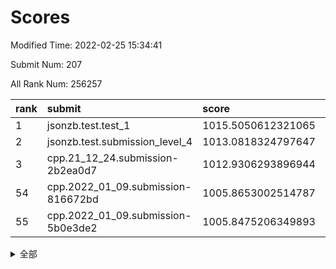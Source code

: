 # Scores

Modified Time: 2022-02-25 15:34:41

Submit Num: 207

All Rank Num: 256257

| rank |               submit               |       score        |       sigma        | pk_num |
| :--- | :--------------------------------- | :----------------- | :----------------- | :----- |
| 1    | jsonzb.test.test_1                 | 1015.5050612321065 | 0.8918003918461319 | 4951   |
| 2    | jsonzb.test.submission_level_4     | 1013.0818324797647 | 0.7989543698017908 | 4949   |
| 3    | cpp.21_12_24.submission-2b2ea0d7   | 1012.9306293896944 | 0.818497436483854  | 4957   |
| 54   | cpp.2022_01_09.submission-816672bd | 1005.8653002514787 | 0.7194030193487745 | 4955   |
| 55   | cpp.2022_01_09.submission-5b0e3de2 | 1005.8475206349893 | 0.7142865653849559 | 4952   |


<details>
<summary>全部</summary>

| rank |                 submit                 |       score        |       sigma        | pk_num |
| :--- | :------------------------------------- | :----------------- | :----------------- | :----- |
| 1    | jsonzb.test.test_1                     | 1015.5050612321065 | 0.8918003918461319 | 4951   |
| 2    | jsonzb.test.submission_level_4         | 1013.0818324797647 | 0.7989543698017908 | 4949   |
| 3    | cpp.21_12_24.submission-2b2ea0d7       | 1012.9306293896944 | 0.818497436483854  | 4957   |
| 4    | gobigger.level_3.submission_level_3_24 | 1011.8852405874769 | 0.7816380693130365 | 4954   |
| 5    | gobigger.level_3.submission_level_3_38 | 1011.5613189673478 | 0.7724457367406303 | 4953   |
| 6    | gobigger.level_3.submission_level_3_31 | 1011.2747779128476 | 0.7767805927916552 | 4946   |
| 7    | gobigger.level_3.submission_level_3_8  | 1011.0430936310062 | 0.7582205985375169 | 4953   |
| 8    | gobigger.level_3.submission_level_3_32 | 1011.0199759855068 | 0.7716630603314213 | 4951   |
| 9    | gobigger.level_3.submission_level_3_9  | 1010.8707183184074 | 0.7514399334132679 | 4955   |
| 10   | gobigger.level_3.submission_level_3_10 | 1010.8063391818905 | 0.7515897599612555 | 4950   |
| 11   | gobigger.level_3.submission_level_3_35 | 1010.5990026001504 | 0.7545610391472028 | 4954   |
| 12   | gobigger.level_3.submission_level_3_4  | 1010.58722430484   | 0.76965161420843   | 4952   |
| 13   | gobigger.level_3.submission_level_3_27 | 1010.5610355345907 | 0.7409614239329042 | 4952   |
| 14   | gobigger.level_3.submission_level_3_47 | 1010.5544855859063 | 0.7748124614338798 | 4948   |
| 15   | gobigger.level_3.submission_level_3_0  | 1010.5413565084945 | 0.7611536669519687 | 4952   |
| 16   | gobigger.level_3.submission_level_3_20 | 1010.5172390528754 | 0.7612040274162981 | 4950   |
| 17   | gobigger.level_3.submission_level_3_13 | 1010.4923003488564 | 0.7430023650896996 | 4953   |
| 18   | gobigger.level_3.submission_level_3_33 | 1010.4492282409867 | 0.7596555366254524 | 4955   |
| 19   | gobigger.level_3.submission_level_3_39 | 1010.4439192761859 | 0.7897262581599962 | 4949   |
| 20   | gobigger.level_3.submission_level_3_6  | 1010.4298537688118 | 0.7501887040890434 | 4951   |
| 21   | gobigger.level_3.submission_level_3_44 | 1010.3249784488628 | 0.7576584175803184 | 4954   |
| 22   | gobigger.level_3.submission_level_3_41 | 1010.233954506067  | 0.7494377643224093 | 4952   |
| 23   | gobigger.level_3.submission_level_3_28 | 1010.1478265657892 | 0.7550416499759302 | 4954   |
| 24   | gobigger.level_3.submission_level_3_1  | 1010.1057897296159 | 0.7564527803673847 | 4953   |
| 25   | gobigger.level_3.submission_level_3_49 | 1010.0965563440329 | 0.7667427966983246 | 4955   |
| 26   | gobigger.level_3.submission_level_3_5  | 1010.0486765955538 | 0.7543013305745288 | 4945   |
| 27   | gobigger.level_3.submission_level_3_11 | 1010.046944388913  | 0.7508807085527537 | 4952   |
| 28   | gobigger.level_3.submission_level_3_12 | 1010.0209435782305 | 0.7489140128416184 | 4951   |
| 29   | gobigger.level_3.submission_level_3_37 | 1010.0128108549802 | 0.7587390789494405 | 4952   |
| 30   | gobigger.level_3.submission_level_3_17 | 1010.0097762015649 | 0.7562124880436489 | 4957   |
| 31   | gobigger.level_3.submission_level_3_45 | 1010.0032962499009 | 0.7667570149047822 | 4952   |
| 32   | gobigger.level_3.submission_level_3_48 | 1009.9165180224614 | 0.7577291581248659 | 4948   |
| 33   | gobigger.level_3.submission_level_3_22 | 1009.9118091927454 | 0.7432178487524311 | 4956   |
| 34   | gobigger.level_3.submission_level_3_25 | 1009.9001351526166 | 0.7490862292770966 | 4951   |
| 35   | gobigger.level_3.submission_level_3_30 | 1009.7192636059871 | 0.7454380188342264 | 4953   |
| 36   | gobigger.level_3.submission_level_3_23 | 1009.7084865305736 | 0.7344630817700932 | 4952   |
| 37   | gobigger.level_3.submission_level_3_2  | 1009.6746422015588 | 0.7375919102246032 | 4950   |
| 38   | gobigger.level_3.submission_level_3_16 | 1009.5825871415581 | 0.7616431099907032 | 4947   |
| 39   | gobigger.level_3.submission_level_3_43 | 1009.4258998169217 | 0.7576083421929548 | 4952   |
| 40   | gobigger.level_3.submission_level_3_14 | 1009.3556939290596 | 0.7607420215944818 | 4954   |
| 41   | gobigger.level_3.submission_level_3_7  | 1009.2994990863307 | 0.7615455210020522 | 4957   |
| 42   | gobigger.level_3.submission_level_3_3  | 1009.2829287081117 | 0.7628891146417144 | 4952   |
| 43   | gobigger.level_3.submission_level_3_29 | 1009.1386267059049 | 0.7455012888898844 | 4951   |
| 44   | gobigger.level_3.submission_level_3_18 | 1009.1048416517092 | 0.7426018814925662 | 4952   |
| 45   | gobigger.level_3.submission_level_3_19 | 1009.0852677891196 | 0.7498395968923309 | 4950   |
| 46   | gobigger.level_3.submission_level_3_15 | 1009.0040412868179 | 0.7441070752283675 | 4957   |
| 47   | gobigger.level_3.submission_level_3_26 | 1008.9945395089494 | 0.7382251663462253 | 4956   |
| 48   | gobigger.level_3.submission_level_3_36 | 1008.9071943448185 | 0.73797868729104   | 4950   |
| 49   | gobigger.level_3.submission_level_3_46 | 1008.8647512022047 | 0.7519653741084852 | 4951   |
| 50   | gobigger.level_3.submission_level_3_21 | 1008.7391297725809 | 0.7420051246995707 | 4952   |
| 51   | gobigger.level_3.submission_level_3_34 | 1008.6324839823541 | 0.7510392785291962 | 4951   |
| 52   | gobigger.level_3.submission_level_3_40 | 1008.5504403976962 | 0.74639132645476   | 4959   |
| 53   | gobigger.level_3.submission_level_3_42 | 1007.5539857697769 | 0.7354171355668259 | 4950   |
| 54   | cpp.2022_01_09.submission-816672bd     | 1005.8653002514787 | 0.7194030193487745 | 4955   |
| 55   | cpp.2022_01_09.submission-5b0e3de2     | 1005.8475206349893 | 0.7142865653849559 | 4952   |
| 56   | gobigger.level_1.submission_level_1_1  | 1005.582730235238  | 0.7382864298959786 | 4956   |
| 57   | gobigger.level_1.submission_level_1_37 | 1005.2413582878453 | 0.7362512504132346 | 4955   |
| 58   | gobigger.level_1.submission_level_1_27 | 1004.7591112133234 | 0.7161562545917365 | 4956   |
| 59   | gobigger.level_1.submission_level_1_47 | 1004.7067703109736 | 0.7164586376943048 | 4949   |
| 60   | gobigger.level_1.submission_level_1_31 | 1004.5317583515221 | 0.7167776928731989 | 4952   |
| 61   | gobigger.level_1.submission_level_1_4  | 1004.221139465384  | 0.7239213372712567 | 4952   |
| 62   | gobigger.level_1.submission_level_1_23 | 1004.2079948566973 | 0.7267721332895911 | 4952   |
| 63   | gobigger.level_1.submission_level_1_32 | 1004.1998743201153 | 0.7257948687541789 | 4954   |
| 64   | gobigger.level_1.submission_level_1_5  | 1004.1832665953565 | 0.7217852262325309 | 4952   |
| 65   | gobigger.level_1.submission_level_1_24 | 1004.1173630221755 | 0.7181580030650295 | 4952   |
| 66   | gobigger.level_1.submission_level_1_13 | 1004.0406651285496 | 0.703667430456851  | 4953   |
| 67   | gobigger.level_1.submission_level_1_10 | 1004.0190761800134 | 0.7222903941989866 | 4954   |
| 68   | gobigger.level_1.submission_level_1_17 | 1004.0152798748501 | 0.7324862548505418 | 4945   |
| 69   | gobigger.level_1.submission_level_1_35 | 1003.9973749530388 | 0.7234180480320342 | 4952   |
| 70   | gobigger.level_1.submission_level_1_46 | 1003.9895458931303 | 0.7223985624256688 | 4952   |
| 71   | gobigger.level_1.submission_level_1_22 | 1003.9451839424331 | 0.7169244021591042 | 4955   |
| 72   | gobigger.level_1.submission_level_1_45 | 1003.8202660626325 | 0.7196436700783323 | 4954   |
| 73   | gobigger.level_1.submission_level_1_40 | 1003.6251385740682 | 0.7298848970077139 | 4954   |
| 74   | gobigger.level_1.submission_level_1_36 | 1003.416865486846  | 0.7231213049150004 | 4953   |
| 75   | gobigger.level_1.submission_level_1_33 | 1003.3979245147083 | 0.7086172725370969 | 4950   |
| 76   | gobigger.level_1.submission_level_1_6  | 1003.3971463265921 | 0.7269120576035887 | 4955   |
| 77   | gobigger.level_1.submission_level_1_16 | 1003.3893866139931 | 0.7147353213499075 | 4954   |
| 78   | gobigger.level_1.submission_level_1_25 | 1003.3566407372017 | 0.706177947592435  | 4953   |
| 79   | gobigger.level_1.submission_level_1_28 | 1003.3534999997593 | 0.7175049573680103 | 4951   |
| 80   | gobigger.level_1.submission_level_1_12 | 1003.3314585611043 | 0.7101046507381081 | 4955   |
| 81   | gobigger.level_1.submission_level_1_38 | 1003.2452174760992 | 0.7150737293852014 | 4947   |
| 82   | gobigger.level_1.submission_level_1_44 | 1003.2256092510605 | 0.7128859551567083 | 4952   |
| 83   | gobigger.level_1.submission_level_1_0  | 1003.1681873451272 | 0.7090589883114953 | 4952   |
| 84   | gobigger.level_1.submission_level_1_49 | 1003.1545758593971 | 0.7140955629025539 | 4955   |
| 85   | gobigger.level_1.submission_level_1_14 | 1003.1308458602198 | 0.7276916729719302 | 4950   |
| 86   | gobigger.level_1.submission_level_1_43 | 1003.1001925577377 | 0.7131221409782855 | 4957   |
| 87   | gobigger.level_1.submission_level_1_19 | 1003.0683420423389 | 0.7214120372285636 | 4950   |
| 88   | gobigger.level_1.submission_level_1_48 | 1002.9357803363544 | 0.7268348421943683 | 4946   |
| 89   | gobigger.level_1.submission_level_1_7  | 1002.7651905366648 | 0.7190931142215602 | 4949   |
| 90   | gobigger.level_1.submission_level_1_11 | 1002.7140639953464 | 0.726091452065701  | 4951   |
| 91   | gobigger.level_1.submission_level_1_34 | 1002.7093463135494 | 0.7210221375348617 | 4951   |
| 92   | gobigger.level_1.submission_level_1_39 | 1002.6925121767287 | 0.7205825269859266 | 4947   |
| 93   | gobigger.level_1.submission_level_1_42 | 1002.6489412326698 | 0.7230600444147721 | 4955   |
| 94   | gobigger.level_1.submission_level_1_20 | 1002.5976270628149 | 0.7224681991912703 | 4950   |
| 95   | gobigger.level_1.submission_level_1_8  | 1002.581744145033  | 0.722738855427205  | 4949   |
| 96   | gobigger.level_1.submission_level_1_9  | 1002.5559689738657 | 0.7135410473475807 | 4950   |
| 97   | gobigger.level_1.submission_level_1_2  | 1002.3958887828942 | 0.7121178304526062 | 4954   |
| 98   | gobigger.level_1.submission_level_1_15 | 1002.3590023851417 | 0.7143258088806563 | 4950   |
| 99   | gobigger.level_1.submission_level_1_30 | 1002.3058632507418 | 0.7183305707108466 | 4953   |
| 100  | gobigger.level_1.submission_level_1_3  | 1002.2752309077732 | 0.7218448552780538 | 4947   |
| 101  | gobigger.level_1.submission_level_1_21 | 1002.2564478628859 | 0.7244524746075145 | 4948   |
| 102  | gobigger.level_1.submission_level_1_29 | 1002.2275583430609 | 0.7193670220064398 | 4952   |
| 103  | gobigger.level_1.submission_level_1_18 | 1002.2123832526341 | 0.7108296936885548 | 4951   |
| 104  | gobigger.level_1.submission_level_1_26 | 1002.1062155956122 | 0.7132250910273729 | 4954   |
| 105  | gobigger.level_1.submission_level_1_41 | 1001.8321390087555 | 0.7196074551329302 | 4947   |
| 106  | gobigger.random.submission_random_14   | 997.1036241660457  | 0.7203869984865793 | 4955   |
| 107  | gobigger.random.submission_random_45   | 997.0715092523039  | 0.7059619135851892 | 4946   |
| 108  | gobigger.random.submission_random_8    | 996.9721252134308  | 0.709342768066342  | 4951   |
| 109  | gobigger.random.submission_random_11   | 996.7763315240153  | 0.7056425012008918 | 4956   |
| 110  | gobigger.random.submission_random_10   | 996.7669211137982  | 0.7162404691236379 | 4952   |
| 111  | gobigger.random.submission_random_3    | 996.7614123736294  | 0.7047801200836189 | 4950   |
| 112  | gobigger.random.submission_random_2    | 996.7322938762654  | 0.7076491708380398 | 4954   |
| 113  | gobigger.random.submission_random_39   | 996.7010252149068  | 0.7173592214413679 | 4948   |
| 114  | gobigger.random.submission_random_15   | 996.6751617308021  | 0.7039861759907207 | 4954   |
| 115  | gobigger.random.submission_random_47   | 996.6674871383613  | 0.7066512296749828 | 4950   |
| 116  | gobigger.random.submission_random_43   | 996.5181218204193  | 0.718838292613146  | 4955   |
| 117  | gobigger.random.submission_random_23   | 996.5087631391965  | 0.7124562569222231 | 4951   |
| 118  | gobigger.random.submission_random_28   | 996.4937554737976  | 0.7053044740810412 | 4952   |
| 119  | gobigger.random.submission_random_18   | 996.4506686670951  | 0.7078801514346412 | 4954   |
| 120  | gobigger.random.submission_random_19   | 996.3949049273988  | 0.7155594957990051 | 4947   |
| 121  | gobigger.random.submission_random_32   | 996.359951105983   | 0.7163478413600407 | 4952   |
| 122  | gobigger.random.submission_random_25   | 996.285658118745   | 0.7145239190436777 | 4949   |
| 123  | gobigger.random.submission_random_33   | 996.238921343277   | 0.7058103551539122 | 4950   |
| 124  | gobigger.random.submission_random_29   | 996.2000766876187  | 0.7133665295719687 | 4956   |
| 125  | gobigger.random.submission_random_4    | 996.1992501052146  | 0.7083207298498457 | 4953   |
| 126  | gobigger.random.submission_random_49   | 996.1260631515473  | 0.7188827827775209 | 4954   |
| 127  | gobigger.random.submission_random_48   | 996.1131299935872  | 0.7204787501284413 | 4958   |
| 128  | gobigger.random.submission_random_20   | 996.1044043519689  | 0.7072438817781335 | 4954   |
| 129  | gobigger.random.submission_random_38   | 996.0282860076949  | 0.7217045067761796 | 4953   |
| 130  | gobigger.random.submission_random_46   | 995.9914962626102  | 0.7161282254087372 | 4951   |
| 131  | gobigger.random.submission_random_44   | 995.9288073493861  | 0.7077840700442308 | 4947   |
| 132  | gobigger.random.submission_random_41   | 995.9242542887819  | 0.7137274077639176 | 4952   |
| 133  | gobigger.random.submission_random_13   | 995.876815655933   | 0.7063709840818542 | 4953   |
| 134  | gobigger.random.submission_random_26   | 995.8487708399086  | 0.7099888631327739 | 4950   |
| 135  | gobigger.random.submission_random_16   | 995.8153263250974  | 0.7091326551546069 | 4951   |
| 136  | gobigger.random.submission_random_7    | 995.8024122673593  | 0.7203797445512056 | 4953   |
| 137  | gobigger.random.submission_random_36   | 995.7814860099619  | 0.7230033247184436 | 4949   |
| 138  | gobigger.random.submission_random_42   | 995.7694991854885  | 0.7076067372535315 | 4950   |
| 139  | gobigger.random.submission_random_21   | 995.7634366109528  | 0.7173822470295903 | 4953   |
| 140  | gobigger.random.submission_random_9    | 995.7231649955417  | 0.7238097093009328 | 4951   |
| 141  | gobigger.random.submission_random_0    | 995.6632410930254  | 0.7107741435901471 | 4948   |
| 142  | gobigger.random.submission_random_12   | 995.6470357904752  | 0.7053953089274961 | 4951   |
| 143  | gobigger.random.submission_random_31   | 995.5835035085604  | 0.71406924126344   | 4948   |
| 144  | gobigger.random.submission_random_17   | 995.5603147261133  | 0.7098234917333649 | 4951   |
| 145  | gobigger.random.submission_random_6    | 995.5493635553477  | 0.7050677540281559 | 4955   |
| 146  | gobigger.random.submission_random_35   | 995.479972717076   | 0.7149016410155147 | 4951   |
| 147  | gobigger.random.submission_random_40   | 995.3988316846525  | 0.7234969241639232 | 4955   |
| 148  | gobigger.random.submission_random_30   | 995.3687720136516  | 0.6882969392516335 | 4951   |
| 149  | gobigger.random.submission_random_27   | 995.3481047188892  | 0.7215299354183553 | 4951   |
| 150  | gobigger.random.submission_random_1    | 995.2358490369074  | 0.7182202403434527 | 4951   |
| 151  | gobigger.random.submission_random_34   | 994.9523973168656  | 0.7263946758453051 | 4952   |
| 152  | gobigger.random.submission_random_37   | 994.9457241688976  | 0.7100231105543005 | 4952   |
| 153  | gobigger.random.submission_random_5    | 994.8690195757953  | 0.7147884585307648 | 4949   |
| 154  | gobigger.random.submission_random_22   | 994.6313603640693  | 0.707149110175852  | 4952   |
| 155  | gobigger.level_2.submission_level_2_2  | 994.5542601258263  | 0.7216519823732815 | 4951   |
| 156  | gobigger.random.submission_random_24   | 994.1799637001237  | 0.7286829149976629 | 4953   |
| 157  | gobigger.level_2.submission_level_2_36 | 993.9001413924202  | 0.7302759697421703 | 4953   |
| 158  | gobigger.level_2.submission_level_2_37 | 993.6066964660315  | 0.7375886605652869 | 4955   |
| 159  | gobigger.level_2.submission_level_2_28 | 993.5876560371684  | 0.7234720647329811 | 4949   |
| 160  | gobigger.level_2.submission_level_2_23 | 993.5309139971113  | 0.7357840947364347 | 4955   |
| 161  | gobigger.level_2.submission_level_2_49 | 993.4441768218159  | 0.7180881286217289 | 4952   |
| 162  | gobigger.level_2.submission_level_2_32 | 993.2121490497808  | 0.7373770334097328 | 4953   |
| 163  | gobigger.level_2.submission_level_2_11 | 993.1703856608351  | 0.7274126522734066 | 4947   |
| 164  | gobigger.level_2.submission_level_2_48 | 993.1045497261598  | 0.7409098826357193 | 4952   |
| 165  | gobigger.level_2.submission_level_2_46 | 992.9604744960473  | 0.7561986410344343 | 4948   |
| 166  | gobigger.level_2.submission_level_2_40 | 992.9504274488287  | 0.7446741317572463 | 4946   |
| 167  | gobigger.level_2.submission_level_2_1  | 992.9259760833646  | 0.7421254620813134 | 4950   |
| 168  | gobigger.level_2.submission_level_2_22 | 992.8344324636906  | 0.7400916170623592 | 4955   |
| 169  | gobigger.level_2.submission_level_2_42 | 992.8037657298012  | 0.7584620647862128 | 4951   |
| 170  | gobigger.level_2.submission_level_2_29 | 992.6943320626573  | 0.7356971713662924 | 4953   |
| 171  | gobigger.level_2.submission_level_2_8  | 992.645539802699   | 0.7352329084152649 | 4946   |
| 172  | gobigger.level_2.submission_level_2_9  | 992.626890122773   | 0.741596329476653  | 4958   |
| 173  | gobigger.level_2.submission_level_2_13 | 992.5335203523675  | 0.7635769788313892 | 4953   |
| 174  | gobigger.level_2.submission_level_2_4  | 992.4638699626568  | 0.7550386430301951 | 4953   |
| 175  | gobigger.level_2.submission_level_2_12 | 992.2097891561164  | 0.7390843098987558 | 4952   |
| 176  | gobigger.level_2.submission_level_2_44 | 992.1562015403778  | 0.7373753770421176 | 4952   |
| 177  | gobigger.level_2.submission_level_2_33 | 992.1233086916917  | 0.730164305111909  | 4956   |
| 178  | gobigger.level_2.submission_level_2_0  | 992.0453315984383  | 0.7461091670383758 | 4945   |
| 179  | gobigger.level_2.submission_level_2_27 | 991.9244661189397  | 0.748837968087221  | 4953   |
| 180  | gobigger.level_2.submission_level_2_21 | 991.8688977809047  | 0.7591196510850943 | 4951   |
| 181  | gobigger.level_2.submission_level_2_34 | 991.8347489099723  | 0.7414806263431363 | 4949   |
| 182  | gobigger.level_2.submission_level_2_26 | 991.7595713881153  | 0.7608061001817513 | 4954   |
| 183  | gobigger.level_2.submission_level_2_25 | 991.7505364439282  | 0.7523500580105823 | 4953   |
| 184  | gobigger.level_2.submission_level_2_10 | 991.6698550294136  | 0.758858466880587  | 4952   |
| 185  | gobigger.level_2.submission_level_2_39 | 991.6678091892694  | 0.7533099583438788 | 4954   |
| 186  | gobigger.level_2.submission_level_2_20 | 991.658587809163   | 0.7418130487315167 | 4955   |
| 187  | gobigger.level_2.submission_level_2_35 | 991.6243221887748  | 0.7599501257964961 | 4947   |
| 188  | gobigger.level_2.submission_level_2_14 | 991.5695581180051  | 0.7505365659118028 | 4953   |
| 189  | gobigger.level_2.submission_level_2_16 | 991.527516568646   | 0.7238565842827488 | 4951   |
| 190  | gobigger.level_2.submission_level_2_7  | 991.3451064525054  | 0.7558687320073711 | 4953   |
| 191  | gobigger.level_2.submission_level_2_5  | 991.3448495602303  | 0.7501722983049067 | 4955   |
| 192  | gobigger.level_2.submission_level_2_43 | 991.1964432696149  | 0.7496076247673877 | 4955   |
| 193  | gobigger.level_2.submission_level_2_6  | 991.1743922491318  | 0.7693097083568776 | 4950   |
| 194  | gobigger.level_2.submission_level_2_38 | 991.0602698977468  | 0.7550825493920019 | 4951   |
| 195  | gobigger.level_2.submission_level_2_15 | 990.9701321194007  | 0.742466982358232  | 4950   |
| 196  | gobigger.level_2.submission_level_2_41 | 990.8969543907597  | 0.7617923101020555 | 4950   |
| 197  | gobigger.level_2.submission_level_2_19 | 990.6932598350347  | 0.7748846605403993 | 4952   |
| 198  | gobigger.level_2.submission_level_2_18 | 990.5492037115729  | 0.7548512120174852 | 4950   |
| 199  | gobigger.level_2.submission_level_2_24 | 990.4912498689491  | 0.7646171233246312 | 4958   |
| 200  | gobigger.level_2.submission_level_2_17 | 990.4714745944494  | 0.7742234483114342 | 4951   |
| 201  | gobigger.level_2.submission_level_2_45 | 990.3806765222046  | 0.7684331288918705 | 4950   |
| 202  | gobigger.level_2.submission_level_2_3  | 990.1693272965747  | 0.7636657902541069 | 4949   |
| 203  | gobigger.level_2.submission_level_2_30 | 990.0541080256005  | 0.7632863692497452 | 4948   |
| 204  | gobigger.level_2.submission_level_2_31 | 990.046009111196   | 0.7511974904738664 | 4956   |
| 205  | gobigger.level_2.submission_level_2_47 | 989.7387349894116  | 0.760233228182504  | 4950   |
| 206  | gobigger.none.submission_none_0        | 977.4005618898522  | 1.4096636354928345 | 4955   |
| 207  | gobigger.none.submission_none_1        | 975.786023366491   | 1.4543127168961252 | 4950   |

</details>